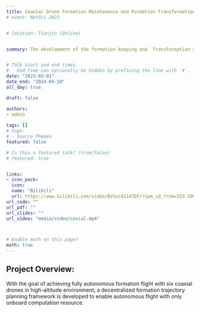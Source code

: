 ```yaml
---
title: Coaxial Drone Formation Maintenance and Formation Transformation
# event: NetSci 2022


# location: Tianjin (Online)


summary: The development of the formation keeping and  Transformation algorithm for Coaxial Drone.


# Talk start and end times.
#   End time can optionally be hidden by prefixing the line with `#`.
date: "2023-03-01"
date_end: "2024-04-20"
all_day: true

draft: false

authors: 
- admin
  
tags: []
# tags:
# - Source Themes
featured: false

# Is this a featured talk? (true/false)
# featured: true


links:
- icon_pack: 
  icon: 
  name: "Bilibili"
  url: https://www.bilibili.com/video/BV1vc41147Df/?spm_id_from=333.1007.top_right_bar_window_default_collection.content.click&vd_source=e060cbe71c18d308e963782a155bf798
url_code: ""
url_pdf: ""
url_slides: ""
url_video: "media/video/coxial.mp4"



# Enable math on this page?
math: true
---
```


## Project Overview:

With the goal of achieving fully autonomous formation flight with six coaxial drones in high-altitude environment, a decentralized formation trajectory planning framework is developed to enable  autonomous flight with only onboard computation resource.

